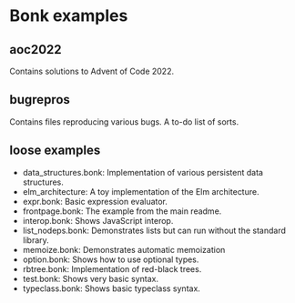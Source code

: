 # Bonk examples

## aoc2022
Contains solutions to Advent of Code 2022.

## bugrepros
Contains files reproducing various bugs. A to-do list of sorts.

## loose examples
- data_structures.bonk: Implementation of various persistent data structures.
- elm_architecture: A toy implementation of the Elm architecture.
- expr.bonk: Basic expression evaluator.
- frontpage.bonk: The example from the main readme.
- interop.bonk: Shows JavaScript interop.
- list_nodeps.bonk: Demonstrates lists but can run without the standard library.
- memoize.bonk: Demonstrates automatic memoization
- option.bonk: Shows how to use optional types.
- rbtree.bonk: Implementation of red-black trees.
- test.bonk: Shows very basic syntax.
- typeclass.bonk: Shows basic typeclass syntax.
